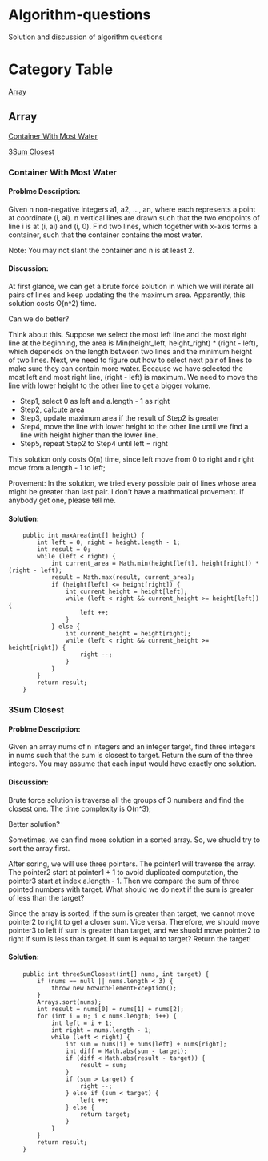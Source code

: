 # Algorithm-questions
Solution and discussion of algorithm questions
# Category Table
[Array](#chapter-1)

## Array<a id="chapter-1"></a>
[Container With Most Water](#chapter-1-question-1)

[3Sum Closest](#chapter-1-question-2)
### Container With Most Water<a id="chapter-1-question-1"></a>
#### Problme Description:
Given n non-negative integers a1, a2, ..., an, where each represents a point at coordinate (i, ai). n vertical lines are drawn such that the two endpoints of line i is at (i, ai) and (i, 0). Find two lines, which together with x-axis forms a container, such that the container contains the most water.

Note: You may not slant the container and n is at least 2.
#### Discussion:
At first glance, we can get a brute force solution in which we will iterate all pairs of lines and keep updating the the maximum area. Apparently, this solution costs O(n^2) time.

Can we do better?

Think about this. Suppose we select the most left line and the most right line at the beginning, the area is Min(height_left, height_right) * (right - left), which depeneds on the length between two lines and the minimum height of two lines. Next, we need to figure out how to select next pair of lines to make sure they can contain more water. Because we have selected the most left and most right line, (right - left) is maximum. We need to move the line with lower height to the other line to get a bigger volume. 

+ Step1, select 0 as left and a.length - 1 as right 
+ Step2, calcute area
+ Step3, update maximum area if the result of Step2 is greater
+ Step4, move the line with lower height to the other line until we find a line with height higher than the lower line.
+ Step5, repeat Step2 to Step4 until left = right

This solution only costs O(n) time, since left move from 0 to right and right move from a.length - 1 to left; 

Provement:
In the solution, we tried every possible pair of lines whose area might be greater than last pair.
I don't have a mathmatical provement. If anybody get one, please tell me.

#### Solution:
```
    public int maxArea(int[] height) {
        int left = 0, right = height.length - 1;
        int result = 0;
        while (left < right) {
            int current_area = Math.min(height[left], height[right]) * (right - left);
            result = Math.max(result, current_area);
            if (height[left] <= height[right]) {
                int current_height = height[left];
                while (left < right && current_height >= height[left]) {
                    left ++;
                }
            } else {
                int current_height = height[right];
                while (left < right && current_height >= height[right]) {
                    right --;
                }
            }
        }
        return result;
    }
```
### 3Sum Closest<a id="chapter-1-question-2"></a>
#### Problme Description:
Given an array nums of n integers and an integer target, find three integers in nums such that the sum is closest to target. Return the sum of the three integers. You may assume that each input would have exactly one solution.

#### Discussion:
Brute force solution is traverse all the groups of 3 numbers and find the closest one. The time complexity is O(n^3);

Better solution?

Sometimes, we can find more solution in a sorted array. So, we shuold try to sort the array first. 

After soring, we will use three pointers. The pointer1 will traverse the array. The pointer2 start at pointer1 + 1 to avoid duplicated computation, the pointer3 start at index a.length - 1. Then we compare the sum of three pointed numbers with target. What should we do next if the sum is greater of less than the target?

Since the array is sorted, if the sum is greater than target, we cannot move pointer2 to right to get a closer sum. Vice versa. Therefore, we should move pointer3 to left if sum is greater than target, and we shuold move pointer2 to right if sum is less than target. If sum is equal to target? Return the target!

#### Solution:
```
    public int threeSumClosest(int[] nums, int target) {
        if (nums == null || nums.length < 3) {
            throw new NoSuchElementException();
        }
        Arrays.sort(nums);
        int result = nums[0] + nums[1] + nums[2];
        for (int i = 0; i < nums.length; i++) {
            int left = i + 1;
            int right = nums.length - 1;
            while (left < right) {
                int sum = nums[i] + nums[left] + nums[right];
                int diff = Math.abs(sum - target);
                if (diff < Math.abs(result - target)) {
                    result = sum;
                }
                if (sum > target) {
                    right --;
                } else if (sum < target) {
                    left ++;
                } else {
                    return target;
                }
            }
        }
        return result;
    }
```

